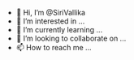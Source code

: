 - 👋 Hi, I’m @SiriVallika
- 👀 I’m interested in ...
- 🌱 I’m currently learning ...
- 💞️ I’m looking to collaborate on ...
- 📫 How to reach me ...

<!---
SiriVallika/SiriVallika is a ✨ special ✨ repository because its `README.md` (this file) appears on your GitHub profile.
You can click the Preview link to take a look at your changes.
--->
